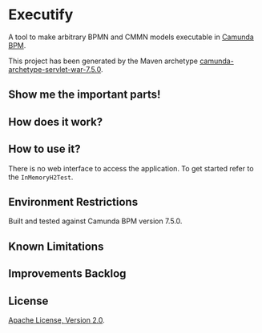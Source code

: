 # Executify
A tool to make arbitrary BPMN and CMMN models executable in [Camunda BPM](http://docs.camunda.org).

This project has been generated by the Maven archetype
[camunda-archetype-servlet-war-7.5.0](http://docs.camunda.org/latest/guides/user-guide/#process-applications-maven-project-templates-archetypes).

## Show me the important parts!

## How does it work?

## How to use it?
There is no web interface to access the application.
To get started refer to the `InMemoryH2Test`.

## Environment Restrictions
Built and tested against Camunda BPM version 7.5.0.

## Known Limitations

## Improvements Backlog

## License
[Apache License, Version 2.0](http://www.apache.org/licenses/LICENSE-2.0).

<!-- HTML snippet for index page
  <tr>
    <td><img src="snippets/executify/src/main/resources/process.png" width="100"></td>
    <td><a href="snippets/executify">Executify</a></td>
    <td>A tool to make arbitrary BPMN and CMMN models executable in [Camunda BPM](http://docs.camunda.org).</td>
  </tr>
-->
<!-- Tweet
New @CamundaBPM example: Executify - A tool to make arbitrary BPMN and CMMN models executable in [Camunda BPM](http://docs.camunda.org). https://github.com/camunda/camunda-consulting/tree/master/snippets/executify
-->